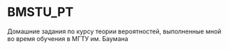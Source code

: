 # BMSTU_PT
Домашние задания по курсу теории вероятностей, выполненные мной во время обучения в МГТУ им. Баумана
